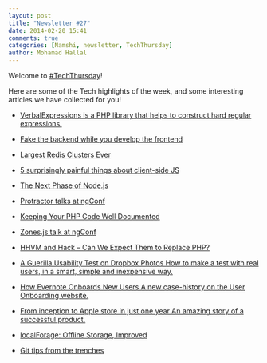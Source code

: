 ```yaml
---
layout: post
title: "Newsletter #27"
date: 2014-02-20 15:41
comments: true
categories: [Namshi, newsletter, TechThursday]
author: Mohamad Hallal
---
```


Welcome to [#TechThursday](/blog/categories/techthursday/)!

Here are some of the Tech highlights of the week, and some interesting articles we have collected for you!



* [VerbalExpressions is a PHP library that helps to construct hard regular expressions.](https://github.com/VerbalExpressions/PHPVerbalExpressions)

* [Fake the backend while you develop the frontend](http://jsonstub.com/)

* [Largest Redis Clusters Ever](http://www.xdata.me/?p=301)

* [5 surprisingly painful things about client-side JS](https://sourcegraph.com/blog/switching-from-angularjs-to-server-side-html)
<!-- more -->
* [The Next Phase of Node.js](http://blog.nodejs.org/2014/01/15/the-next-phase-of-node-js/index.html)

* [Protractor talks at ngConf](http://www.youtube.com/watch?v=aQipuiTcn3U)

* [Keeping Your PHP Code Well Documented](http://www.sitepoint.com/keeping-php-code-well-documented/)

* [Zones.js talk at ngConf](http://www.youtube.com/watch?v=3IqtmUscE_U)

* [HHVM and Hack – Can We Expect Them to Replace PHP?](http://www.sitepoint.com/hhvm-hack-part-1/)

* [A Guerilla Usability Test on Dropbox Photos How to make a test with real users, in a smart, simple and inexpensive way.](https://medium.com/user-experience-researche/e6a1e37028b4)

* [How Evernote Onboards New Users A new case-history on the User Onboarding website.](http://www.useronboard.com/how-evernote-onboards-new-users/)

* [From inception to Apple store in just one year An amazing story of a successful product.](https://medium.com/art-of-product-design/5f8cd0d4560e)

* [localForage: Offline Storage, Improved](https://hacks.mozilla.org/2014/02/localforage-offline-storage-improved)

* [Git tips from the trenches](https://ochronus.com/git-tips-from-the-trenches/)